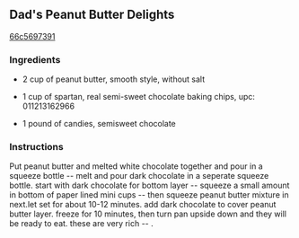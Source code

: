 ## Dad's Peanut Butter Delights

[66c5697391](http://www.food.com/recipe/dads-peanut-butter-delights-126268)

### Ingredients

 - 2 cup of peanut butter, smooth style, without salt

 - 1 cup of spartan, real semi-sweet chocolate baking chips, upc: 011213162966

 - 1 pound of candies, semisweet chocolate

### Instructions

Put peanut butter and melted white chocolate together and pour in a squeeze bottle -- melt and pour dark chocolate in a seperate squeeze bottle. start with dark chocolate for bottom layer -- squeeze a small amount in bottom of paper lined mini cups -- then squeeze peanut butter mixture in next.let set for about 10-12 minutes. add dark chocolate to cover peanut butter layer. freeze for 10 minutes, then turn pan upside down and they will be ready to eat. these are very rich -- .